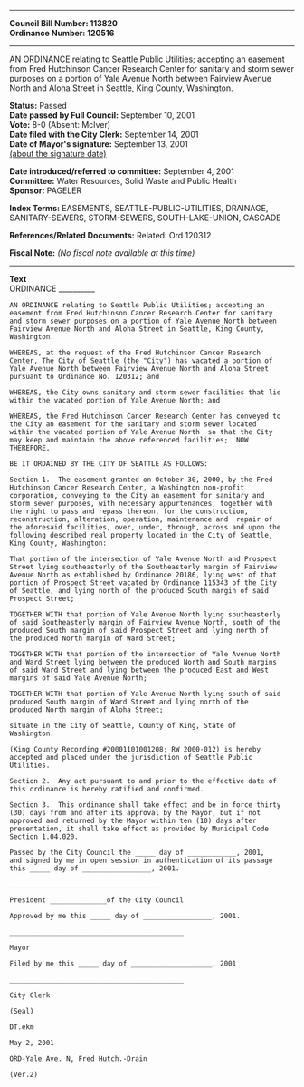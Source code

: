 * * * * *  
  
**Council Bill Number: [](#h0)[](#h2)113820**   
**Ordinance Number: 120516**  
  
* * * * *  
  
AN ORDINANCE relating to Seattle Public Utilities; accepting an easement from Fred Hutchinson Cancer Research Center for sanitary and storm sewer purposes on a portion of Yale Avenue North between Fairview Avenue North and Aloha Street in Seattle, King County, Washington.  
  
**Status:** Passed   
**Date passed by Full Council:** September 10, 2001   
**Vote:** 8-0 (Absent: McIver)   
**Date filed with the City Clerk:** September 14, 2001   
**Date of Mayor's signature:** September 13, 2001   
[(about the signature date)](/~public/approvaldate.htm)   
  
  
**Date introduced/referred to committee:** September 4, 2001   
**Committee:** Water Resources, Solid Waste and Public Health   
**Sponsor:** PAGELER   
  
**Index Terms:** EASEMENTS, SEATTLE-PUBLIC-UTILITIES, DRAINAGE, SANITARY-SEWERS, STORM-SEWERS, SOUTH-LAKE-UNION, CASCADE  
  
**References/Related Documents:** Related: Ord 120312  
  
**Fiscal Note:** *(No fiscal note available at this time)*  
  
* * * * *  
  
**Text**  
    ORDINANCE __________  
  
    AN ORDINANCE relating to Seattle Public Utilities; accepting an  
    easement from Fred Hutchinson Cancer Research Center for sanitary  
    and storm sewer purposes on a portion of Yale Avenue North between  
    Fairview Avenue North and Aloha Street in Seattle, King County,  
    Washington.  
  
    WHEREAS, at the request of the Fred Hutchinson Cancer Research  
    Center, The City of Seattle (the "City") has vacated a portion of  
    Yale Avenue North between Fairview Avenue North and Aloha Street  
    pursuant to Ordinance No. 120312; and  
  
    WHEREAS, the City owns sanitary and storm sewer facilities that lie  
    within the vacated portion of Yale Avenue North; and  
  
    WHEREAS, the Fred Hutchinson Cancer Research Center has conveyed to  
    the City an easement for the sanitary and storm sewer located  
    within the vacated portion of Yale Avenue North  so that the City  
    may keep and maintain the above referenced facilities;  NOW  
    THEREFORE,  
  
    BE IT ORDAINED BY THE CITY OF SEATTLE AS FOLLOWS:  
  
    Section 1.  The easement granted on October 30, 2000, by the Fred  
    Hutchinson Cancer Research Center, a Washington non-profit  
    corporation, conveying to the City an easement for sanitary and  
    storm sewer purposes, with necessary appurtenances, together with  
    the right to pass and repass thereon, for the construction,  
    reconstruction, alteration, operation, maintenance and  repair of  
    the aforesaid facilities, over, under, through, across and upon the  
    following described real property located in the City of Seattle,  
    King County, Washington:  
  
    That portion of the intersection of Yale Avenue North and Prospect  
    Street lying southeasterly of the Southeasterly margin of Fairview  
    Avenue North as established by Ordinance 20186, lying west of that  
    portion of Prospect Street vacated by Ordinance 115343 of the City  
    of Seattle, and lying north of the produced South margin of said  
    Prospect Street;  
  
    TOGETHER WITH that portion of Yale Avenue North lying southeasterly  
    of said Southeasterly margin of Fairview Avenue North, south of the  
    produced South margin of said Prospect Street and lying north of  
    the produced North margin of Ward Street;  
  
    TOGETHER WITH that portion of the intersection of Yale Avenue North  
    and Ward Street lying between the produced North and South margins  
    of said Ward Street and lying between the produced East and West  
    margins of said Yale Avenue North;  
  
    TOGETHER WITH that portion of Yale Avenue North lying south of said  
    produced South margin of Ward Street and lying north of the  
    produced North margin of Aloha Street;  
  
    situate in the City of Seattle, County of King, State of  
    Washington.  
  
    (King County Recording #20001101001208; RW 2000-012) is hereby  
    accepted and placed under the jurisdiction of Seattle Public  
    Utilities.  
  
    Section 2.  Any act pursuant to and prior to the effective date of  
    this ordinance is hereby ratified and confirmed.  
  
    Section 3.  This ordinance shall take effect and be in force thirty  
    (30) days from and after its approval by the Mayor, but if not  
    approved and returned by the Mayor within ten (10) days after  
    presentation, it shall take effect as provided by Municipal Code  
    Section 1.04.020.  
  
    Passed by the City Council the _____ day of ____________, 2001,  
    and signed by me in open session in authentication of its passage  
    this _____ day of _________________, 2001.  
  
    _____________________________________  
  
    President ______________of the City Council  
  
    Approved by me this _____ day of _________________, 2001.  
  
    ___________________________________________  
  
    Mayor  
  
    Filed by me this _____ day of ____________________, 2001  
  
    ___________________________________________  
  
    City Clerk  
  
    (Seal)  
  
    DT.ekm  
  
    May 2, 2001  
  
    ORD-Yale Ave. N, Fred Hutch.-Drain  
  
    (Ver.2)  
